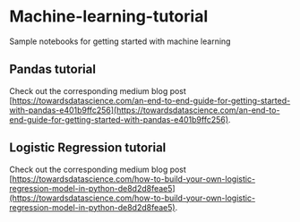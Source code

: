 # Machine-learning-tutorial
Sample notebooks for getting started with machine learning

## Pandas tutorial

Check out the corresponding medium blog post [https://towardsdatascience.com/an-end-to-end-guide-for-getting-started-with-pandas-e401b9ffc256](https://towardsdatascience.com/an-end-to-end-guide-for-getting-started-with-pandas-e401b9ffc256).

## Logistic Regression tutorial

Check out the corresponding medium blog post [https://towardsdatascience.com/how-to-build-your-own-logistic-regression-model-in-python-de8d2d8feae5](https://towardsdatascience.com/how-to-build-your-own-logistic-regression-model-in-python-de8d2d8feae5).
